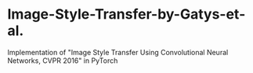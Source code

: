 # Image-Style-Transfer-by-Gatys-et-al.
Implementation of "Image Style Transfer Using Convolutional Neural Networks, CVPR 2016" in PyTorch
